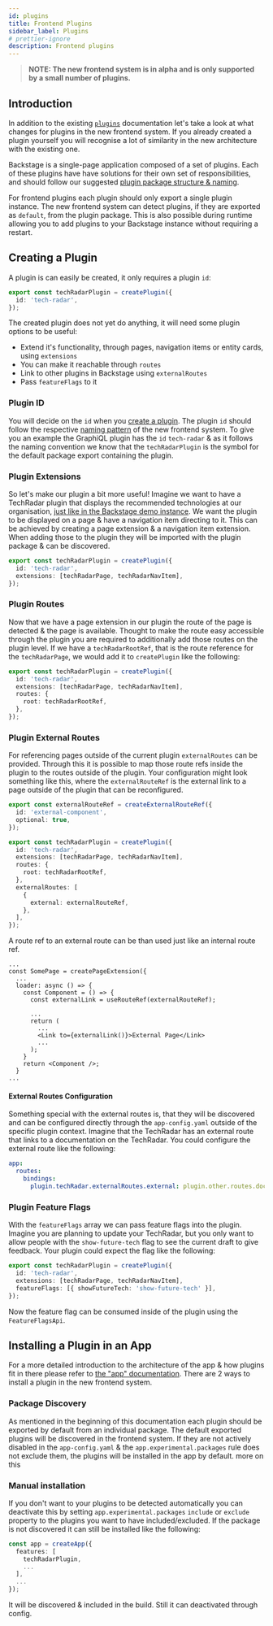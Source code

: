 ```yaml
---
id: plugins
title: Frontend Plugins
sidebar_label: Plugins
# prettier-ignore
description: Frontend plugins
---
```


> **NOTE: The new frontend system is in alpha and is only supported by a small number of plugins.**

## Introduction

In addition to the existing [`plugins`](../../plugins/index.md) documentation let's take a look at what changes for plugins in the new frontend system. If you already created a plugin yourself you will recognise a lot of similarity in the new architecture with the existing one.

Backstage is a single-page application composed of a set of plugins. Each of these plugins have have solutions for their own set of responsibilities, and should follow our suggested [plugin package structure & naming](../../architecture-decisions/adr011-plugin-package-structure.md).

For frontend plugins each plugin should only export a single plugin instance. The new frontend system can detect plugins, if they are exported as `default`, from the plugin package. This is also possible during runtime allowing you to add plugins to your Backstage instance without requiring a restart.

## Creating a Plugin

A plugin is can easily be created, it only requires a plugin `id`:

```ts title="plugins/tech-radar/src/index.ts"
export const techRadarPlugin = createPlugin({
  id: 'tech-radar',
});
```

The created plugin does not yet do anything, it will need some plugin options to be useful:

- Extend it's functionality, through pages, navigation items or entity cards, using `extensions`
- You can make it reachable through `routes`
- Link to other plugins in Backstage using `externalRoutes`
- Pass `featureFlags` to it

### Plugin ID

You will decide on the `id` when you [create a plugin](../../). The plugin `id` should follow the respective [naming pattern](./08-naming-patterns.md#plugins) of the new frontend system. To give you an example the GraphiQL plugin has the `id` `tech-radar` & as it follows the naming convention we know that the `techRadarPlugin` is the symbol for the default package export containing the plugin.

### Plugin Extensions

So let's make our plugin a bit more useful! Imagine we want to have a TechRadar plugin that displays the recommended technologies at our organisation, [just like in the Backstage demo instance](https://demo.backstage.io/tech-radar). We want the plugin to be displayed on a page & have a navigation item directing to it. This can be achieved by creating a page extension & a navigation item extension. When adding those to the plugin they will be imported with the plugin package & can be discovered.

```ts title="plugins/tech-radar/src/index.ts"
export const techRadarPlugin = createPlugin({
  id: 'tech-radar',
  extensions: [techRadarPage, techRadarNavItem],
});
```

### Plugin Routes

Now that we have a page extension in our plugin the route of the page is detected & the page is available. Thought to make the route easy accessible through the plugin you are required to additionally add those routes on the plugin level. If we have a `techRadarRootRef`, that is the route reference for the `techRadarPage`, we would add it to `createPlugin` like the following:

```ts title="plugins/tech-radar/src/index.ts"
export const techRadarPlugin = createPlugin({
  id: 'tech-radar',
  extensions: [techRadarPage, techRadarNavItem],
  routes: {
    root: techRadarRootRef,
  },
});
```

### Plugin External Routes

For referencing pages outside of the current plugin `externalRoutes` can be provided. Through this it is possible to map those route refs inside the plugin to the routes outside of the plugin. Your configuration might look something like this, where the `externalRouteRef` is the external link to a page outside of the plugin that can be reconfigured.

```ts title="plugins/tech-radar/src/routes.ts"
export const externalRouteRef = createExternalRouteRef({
  id: 'external-component',
  optional: true,
});
```

```ts title="plugins/tech-radar/src/index.ts"
export const techRadarPlugin = createPlugin({
  id: 'tech-radar',
  extensions: [techRadarPage, techRadarNavItem],
  routes: {
    root: techRadarRootRef,
  },
  externalRoutes: [
    {
      external: externalRouteRef,
    },
  ],
});
```

A route ref to an external route can be than used just like an internal route ref.

```tsx title="plugins/tech-radar/src/components/SomePage.tsx"
...
const SomePage = createPageExtension({
  ...
  loader: async () => {
    const Component = () => {
      const externalLink = useRouteRef(externalRouteRef);

      ...
      return (
        ...
        <Link to={externalLink()}>External Page</Link>
        ...
      );
    }
    return <Component />;
  }
...
```

#### External Routes Configuration

Something special with the external routes is, that they will be discovered and can be configured directly through the `app-config.yaml` outside of the specific plugin context. Imagine that the TechRadar has an external route that links to a documentation on the TechRadar. You could configure the external route like the following:

```yaml title="app-config.yaml"
app:
  routes:
    bindings:
      plugin.techRadar.externalRoutes.external: plugin.other.routes.docOnTechRadar
```

### Plugin Feature Flags

With the `featureFlags` array we can pass feature flags into the plugin. Imagine you are planning to update your TechRadar, but you only want to allow people with the `show-future-tech` flag to see the current draft to give feedback. Your plugin could expect the flag like the following:

```ts title="plugins/tech-radar/src/index.ts"
export const techRadarPlugin = createPlugin({
  id: 'tech-radar',
  extensions: [techRadarPage, techRadarNavItem],
  featureFlags: [{ showFutureTech: 'show-future-tech' }],
});
```

Now the feature flag can be consumed inside of the plugin using the `FeatureFlagsApi`.

## Installing a Plugin in an App

For a more detailed introduction to the architecture of the app & how plugins fit in there please refer to [the "app" documentation](./02-app.md). There are 2 ways to install a plugin in the new frontend system.

### Package Discovery

As mentioned in the beginning of this documentation each plugin should be exported by default from an individual package. The default exported plugins will be discovered in the frontend system. If they are not actively disabled in the `app-config.yaml` & the `app.experimental.packages` rule does not exclude them, the plugins will be installed in the app by default. more on this

### Manual installation

If you don't want to your plugins to be detected automatically you can deactivate this by setting `app.experimental.packages` `include` or `exclude` property to the plugins you want to have included/excluded. If the package is not discovered it can still be installed like the following:

```ts title="app/App.tsx"
const app = createApp({
  features: [
    techRadarPlugin,
    ...
  ],
  ...
});
```

It will be discovered & included in the build. Still it can deactivated through config.
